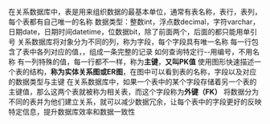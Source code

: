 在关系数据库中，表是用来组织数据的最基本单位，通常有表名称，表行，表列，每个表都有自己唯一的名称
数据类型：整数int，浮点数decimal，字符varchar，日期date，日期时间datetime，位数据bit，除了前面两个，后面的都只能用单引号
关系数据库将对象分为不同的列，称为字段，每个字段具有唯一名称
每一行包含了表中各列对应的值，，组成一条完整的记录
如何查询特定行--用编号，不用名称
有一列特殊的值，每一行都不一样，称为**主键**，**又叫PK值**
使用图形快速描述一个表的结构，**称为实体关系图或ER图**，在图中可以看到表的名称，字段以及对应的数据类型与主键
在关系数据库中，如果一个表中的某个字段存储着另一个表的主键值，那么这两个表就被称为相关表，而这个字段称为**外键（FK）**
将数据分为不同的表并为他们建立关系，就可以减少数据冗余，让每个表中的字段更好的反映特定信息，提升数据库效率和数据一致性

<!--stackedit_data:
eyJoaXN0b3J5IjpbLTUwNDkxMDIxNCwxMDY1NTMzNjg3XX0=
-->